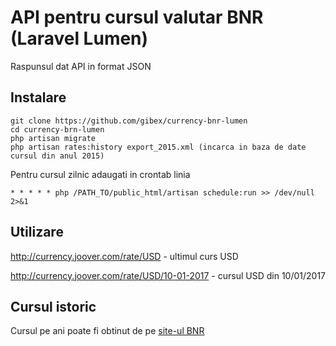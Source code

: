 # API pentru cursul valutar BNR (Laravel Lumen)
Raspunsul dat API in format JSON

## Instalare
```
git clone https://github.com/gibex/currency-bnr-lumen
cd currency-brn-lumen
php artisan migrate
php artisan rates:history export_2015.xml (incarca in baza de date cursul din anul 2015)
```

Pentru cursul zilnic adaugati in crontab linia
```
* * * * * php /PATH_TO/public_html/artisan schedule:run >> /dev/null 2>&1
```

## Utilizare
http://currency.joover.com/rate/USD - ultimul curs USD

http://currency.joover.com/rate/USD/10-01-2017 - cursul USD din 10/01/2017


## Cursul istoric

Cursul pe ani poate fi obtinut de pe [site-ul BNR](http://www.bnr.ro/Raport-statistic-606.aspx)

